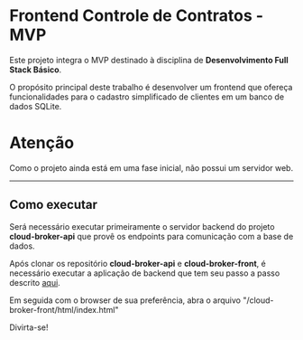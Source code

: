 # Frontend Controle de Contratos - MVP

Este projeto integra o MVP destinado à disciplina de **Desenvolvimento Full Stack Básico**.

O propósito principal deste trabalho é desenvolver um frontend que ofereça funcionalidades para o cadastro simplificado de clientes em um banco de dados SQLite.


# Atenção

Como o projeto ainda está em uma fase inicial, não possui um servidor web. 

---
## Como executar 


Será necessário executar primeiramente o servidor backend do projeto **cloud-broker-api** que provê os endpoints para comunicação com a base de dados.

Após clonar os repositório **cloud-broker-api** e **cloud-broker-front**, é necessário executar a aplicação de backend que tem seu passo a passo descrito [aqui](https://github.com/albbassi/cloud-broker-api).

Em seguida com o browser de sua preferência, abra o arquivo "/cloud-broker-front/html/index.html"

Divirta-se!
